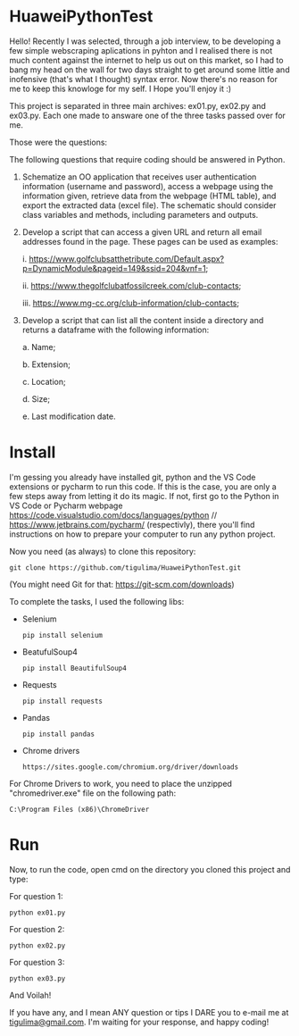 # HuaweiPythonTest

Hello! Recently I was selected, through a job interview, to be developing a few simple webscraping aplications in pyhton and I realised there is not much content against the internet to help us out on this market, so I had to bang my head on the wall for two days straight to get around some little and inofensive (that's what I thought) syntax error. Now there's no reason for me to keep this knowloge for my self. I Hope you'll enjoy it :)

This project is separated in three main archives: ex01.py, ex02.py and ex03.py. Each one made to answare one of the three tasks passed over for me.

Those were the questions:

The following questions that require coding should be answered in Python.

  1. Schematize an OO application that receives user authentication information (username and password), access a webpage using the information given, retrieve data from the webpage (HTML table), and export the extracted data (excel file). The schematic should consider class variables and methods, including parameters and outputs.

  2. Develop a script that can access a given URL and return all email addresses found in the page. These pages can be used as examples:
   
     i. https://www.golfclubsatthetribute.com/Default.aspx?p=DynamicModule&pageid=149&ssid=204&vnf=1;

     ii. https://www.thegolfclubatfossilcreek.com/club-contacts;

     iii. https://www.mg-cc.org/club-information/club-contacts;

  3. Develop a script that can list all the content inside a directory and returns a dataframe with the following information:

      a. Name;
    
      b. Extension;
    
      c. Location;
    
      d. Size;
    
      e. Last modification date.
      
# Install

I'm gessing you already have installed git, python and the VS Code extensions or pycharm to run this code. If this is the case, you are only a few steps away from letting it do its magic. If not, first go to the Python in VS Code or Pycharm webpage https://code.visualstudio.com/docs/languages/python // https://www.jetbrains.com/pycharm/ (respectivly), there you'll find instructions on how to prepare your computer to run any python project.

  Now you need (as always) to clone this repository:

    git clone https://github.com/tigulima/HuaweiPythonTest.git
    
  (You might need Git for that: https://git-scm.com/downloads)
    
To complete the tasks, I used the following libs:

  - Selenium

        pip install selenium
    
  - BeatufulSoup4

        pip install BeautifulSoup4
  
  - Requests

        pip install requests
        
  - Pandas

        pip install pandas
  
  - Chrome drivers 
 
        https://sites.google.com/chromium.org/driver/downloads
        

  For Chrome Drivers to work, you need to place the unzipped "chromedriver.exe" file on the following path: 
            
    C:\Program Files (x86)\ChromeDriver

# Run

Now, to run the code, open cmd on the directory you cloned this project and type:
  
  For question 1:
  
    python ex01.py

  For question 2:

    python ex02.py
    
  For question 3:
    
    python ex03.py
    
  And Voilah!
  
  If you have any, and I mean ANY question or tips I DARE you to e-mail me at tigulima@gmail.com. I'm waiting for your response, and happy coding!
    
